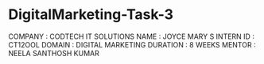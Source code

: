 # DigitalMarketing-Task-3
COMPANY : CODTECH IT SOLUTIONS
NAME : JOYCE MARY S
INTERN ID : CT12OOL
DOMAIN : DIGITAL MARKETING
DURATION : 8 WEEKS
MENTOR : NEELA SANTHOSH KUMAR
